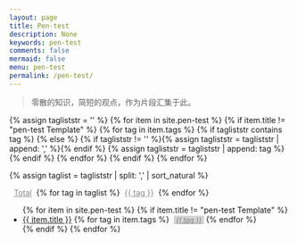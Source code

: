 ```yaml
---
layout: page
title: Pen-test
description: None
keywords: pen-test
comments: false
mermaid: false
menu: pen-test
permalink: /pen-test/
---
```


> 零散的知识，简短的观点，作为片段汇集于此。

{% assign tagliststr = '' %}
{% for item in site.pen-test %}
{% if item.title != "pen-test Template" %}
  {% for tag in item.tags %}
    {% if tagliststr contains tag %}
    {% else %}
      {% if tagliststr != '' %}{% assign tagliststr = tagliststr | append: ',' %}{% endif %}
      {% assign tagliststr = tagliststr | append: tag %}
    {% endif %}
  {% endfor %}
{% endif %}
{% endfor %}

{% assign taglist = tagliststr | split: ',' | sort_natural %}

<a href="{{ site.url }}/pen-test/" style="color:#888;display:inline-block;margin:0 8px;">Total</a>{% for tag in taglist %}<a href="{{ site.url }}/pen-test/?tag={{ tag }}" style="color:#888;display:inline-block;margin:0 8px;">{{ tag }}</a>{% endfor %}

<ul class="listing">
{% for item in site.pen-test %}
{% if item.title != "pen-test Template" %}
<li class="listing-item" tags="{% for tag in item.tags %}{{ tag }} {% endfor %}">
  <a href="{{ site.url }}{{ item.url }}">{{ item.title }}</a>
  {% for tag in item.tags %}
  <a style="font-size:12px;color:gray;font-style:italic;display:inline-block;margin:0 0 0 4px;padding:0 4px;background-color:lightgray;" href="{{ site.url }}/pen-test/?tag={{ tag }}" title="{{ tag }}">{{ tag }}</a>
  {% endfor %}
</li>
{% endif %}
{% endfor %}
</ul>

<script>
jQuery(function() {
    function getUrlParam(name) {
        var reg = new RegExp("(^|&)" + name + "=([^&]*)(&|$)");
        var r = window.location.search.substr(1).match(reg);
        if (r != null) return r[2]; return null;
    }

    var tag = getUrlParam('tag');
    if (tag == undefined || tag === '') {
        return;
    }

    $(".listing-item").each(function() {
        if ($(this).attr('tags').indexOf(tag) < 0) {
            $(this).css('display', 'none');
        }
    });

});
</script>
